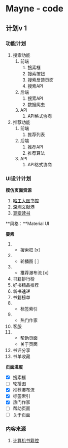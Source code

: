 # Mayne - code

## 计划v 1

### 功能计划

1. 搜索功能
   1. 前端
      1. 搜索框
      2. 搜索按钮
      3. 搜索反馈页面
      4. 搜索API
   2. 后端
      1. 搜索API
      2. 数据爬虫
   3. API
      1. API格式协商
2. 推荐功能
   1. 前端
      1. 推荐列表
   2. 后端
      1. 推荐API
      2. 推荐算法
   3. API
      1. API格式协商

### UI设计计划

**模仿页面资源**

1. [哈工大图书馆](http://www.lib.hit.edu.cn/)
2. [深圳文献港](http://szdnet.cceu.org.cn/primo_library/libweb/action/search.do)
3. [豆瓣读书](https://book.douban.com/)

**风格：**Material UI

**要素**

1. - 搜索框 [x]
2. - 轮播图 [ ]
3. - 推荐瀑布流 [x]
4. 书籍排行榜
5. 好书精品推荐
6. 新书速递
7. 书籍榜单
8. - 标签索引
9. - 热门作家
10. 客服
11. - 帮助页面
    - 关于页面
12. 书评分享
13. 书单收藏

**页面进度**

- [x] 搜索框
- [ ] 轮播图
- [x] 推荐瀑布流
- [x] 标签索引
- [x] 热门作家
- [ ] 帮助页面
- [ ] 关于页面

### 内容来源

1. [计算机书籍控](http://bestcbooks.com/)